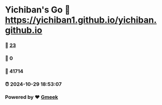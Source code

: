 # Yichiban's Go :link: https://yichiban1.github.io/yichiban.github.io 
### :page_facing_up: [23](https://yichiban1.github.io/yichiban.github.io/tag.html) 
### :speech_balloon: 0 
### :hibiscus: 41714 
### :alarm_clock: 2024-10-29 18:53:07 
### Powered by :heart: [Gmeek](https://github.com/Meekdai/Gmeek)
